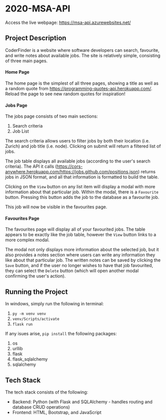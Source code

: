 # 2020-MSA-API

Access the live webpage: https://msa-api.azurewebsites.net/

## Project Description
CoderFinder is a website where software developers can search, favourite, and write notes about available jobs. The site is relatively simple, consisting of three main pages.

#### Home Page

The home page is the simplest of all three pages, showing a title as well as a random quote from https://programming-quotes-api.herokuapp.com/.
Reload the page to see new random quotes for inspiration!

#### Jobs Page

The jobs page consists of two main sections: 
1. Search criteria 
1. Job List

The search criteria allows users to filter jobs by both their location (i.e. Zurich) and job title (i.e. node). Clicking on submit will return a filtered list of jobs.

The job table displays all available jobs (according to the user's search criteria). The API it calls (https://cors-anywhere.herokuapp.com/https://jobs.github.com/positions.json) returns jobs in JSON format, and all that information is formatted to build the table.

Clicking on the `View` button on any list item will display a modal with more information about that particular job. Within the modal, there is a `Favourite` button. Pressing this button adds the job to the database as a favourite job.

This job will now be visible in the favourites page.

#### Favourites Page

The favourites page will display all of your favourited jobs. The table appears to be exactly like the job table, however the `View` button links to a more complex modal.

The modal not only displays more information about the selected job, but it also provides a notes section where users can write any information they like about that particular job. The written notes can be saved by clicking the `Save` button, and if the user no longer wishes to have that job favourited, they can select the `Delete` button (which will open another modal confirming the user's action).

## Running the Project

In windows, simply run the following in terminal: 
1. `py -m venv venv` 
1. `venv/Scripts/activate` 
1. `flask run`

If any isues arise, `pip install` the following packages: 
1. os 
1. urllib 
1. flask 
1. flask_sqlalchemy 
1. sqlalchemy

## Tech Stack

The tech stack consists of the following:
* Backend: Python (with Flask and SQLAlchemy - handles routing and database CRUD operations)
* Frontend: HTML, Bootstrap, and JavaScript
